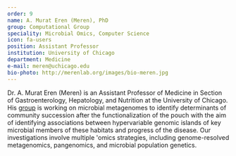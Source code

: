 ```yaml
---
order: 9
name: A. Murat Eren (Meren), PhD
group: Computational Group
speciality: Microbial Omics, Computer Science
icon: fa-users
position: Assistant Professor
institution: University of Chicago
department: Medicine
e-mail: meren@uchicago.edu
bio-photo: http://merenlab.org/images/bio-meren.jpg
---
```


Dr. A. Murat Eren (Meren) is an Assistant Professor of Medicine in Section of Gastroenterology, Hepatology, and Nutrition at the University of Chicago. His [group](http://merenlab.org) is working on microbial metagenomes to identify determinants of community succession after the functionalization of the pouch with the aim of identifying associations between hypervariable genomic islands of key microbial members of these habitats and progress of the disease. Our investigations involve multiple 'omics strategies, including genome-resolved metagenomics, pangenomics, and microbial population genetics.
